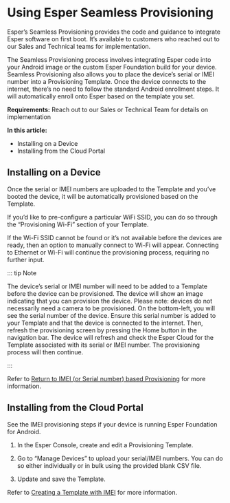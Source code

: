 # Using Esper Seamless Provisioning

Esper’s Seamless Provisioning provides the code and guidance to integrate Esper software on first boot. It’s available to customers who reached out to our Sales and Technical teams for implementation. 

The Seamless Provisioning process involves integrating Esper code into your Android image or the custom Esper Foundation build for your device. Seamless Provisioning also allows you to place the device’s serial or IMEI number into a Provisioning Template. Once the device connects to the internet, there’s no need to follow the standard Android enrollment steps. It will automatically enroll onto Esper based on the template you set. 

**Requirements:** 
Reach out to our Sales or Technical Team for details on implementation

**In this article:**
- Installing on a Device 
- Installing from the Cloud Portal 

## Installing on a Device 

Once the serial or IMEI numbers are uploaded to the Template and you’ve booted the device, it will be automatically provisioned based on the Template. 

If you’d like to pre-configure a particular WiFi SSID, you can do so through the “Provisioning Wi-Fi” section of your Template.

If the Wi-Fi SSID cannot be found or it’s not available before the devices are ready, then an option to manually connect to Wi-Fi will appear. Connecting to Ethernet or Wi-Fi will continue the provisioning process, requiring no further input.

::: tip Note

The device’s serial or IMEI number will need to be added to a Template before the device can be provisioned.  The device will show an image indicating that you can provision the device. Please note: devices do not necessarily need a camera to be provisioned.  On the bottom-left, you will see the serial number of the device. Ensure this serial number is added to your Template and that the device is connected to the internet. Then, refresh the provisioning screen by pressing the Home button in the navigation bar. The device will refresh and check the Esper Cloud for the Template associated with its serial or IMEI number. The provisioning process will then continue. 

:::

Refer to [Return to IMEI (or Serial number) based Provisioning](../provisioning-template/upload-imei.md) for more information.

## Installing from the Cloud Portal 

See the IMEI provisioning steps if your device is running Esper Foundation for Android.

1. In the Esper Console, create and edit a Provisioning Template.

2. Go to “Manage Devices” to upload your serial/IMEI numbers. You can do so either individually or in bulk using the provided blank CSV file. 

3. Update and save the Template.

Refer to [Creating a Template with IMEI](./imei-provisioning.md) for more information.

